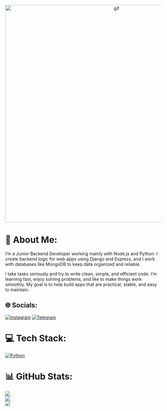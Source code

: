 <p align="center">
  <img src="https://media4.giphy.com/media/v1.Y2lkPTc5MGI3NjExcWRjcDh6M25sdXU3eGdiMmJvazR2MXMyYnNkeTJicXFmdWIzOG95eiZlcD12MV9pbnRlcm5hbF9naWZfYnlfaWQmY3Q9Zw/d7Mqutgkf1S8DqP1pC/giphy.gif" alt="gif" width="700" />
</p>

# 💫 About Me:
I’m a Junior Backend Developer working mainly with Node.js and Python. I create backend logic for web apps using Django and Express, and I work with databases like MongoDB to keep data organized and reliable.

I take tasks seriously and try to write clean, simple, and efficient code. I’m learning fast, enjoy solving problems, and like to make things work smoothly. My goal is to help build apps that are practical, stable, and easy to maintain.


## 🌐 Socials:
[![Instagram](https://img.shields.io/badge/Instagram-E4405F?style=for-the-badge&logo=instagram&logoColor=white)](https://instagram.com/wolfremmii) 
[![Telegram](https://img.shields.io/badge/Telegram-2CA5E0?style=for-the-badge&logo=telegram&logoColor=white)](https://t.me/wolfremmi) 

# 💻 Tech Stack:
[![Python](https://img.shields.io/badge/python-3670A0?style=for-the-badge&logo=python&logoColor=ffdd54)](https://youtu.be/xvFZjo5PgG0?si=TwaG9UBhifYMzn4r)
# 📊 GitHub Stats:
![](https://github-readme-stats.vercel.app/api?username=wolfremmii&theme=dark&hide_border=false&include_all_commits=false&count_private=false)<br/>
![](https://nirzak-streak-stats.vercel.app/?user=wolfremmii&theme=dark&hide_border=false)<br/>
![](https://github-readme-stats.vercel.app/api/top-langs/?username=wolfremmii&theme=dark&hide_border=false&include_all_commits=false&count_private=false&layout=compact)
